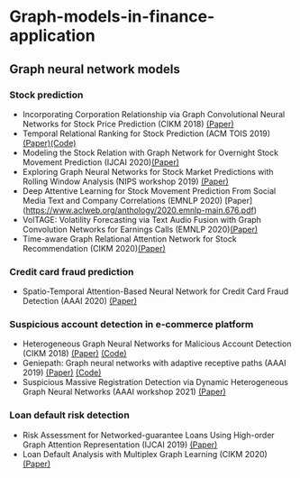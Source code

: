 # Graph-models-in-finance-application
## Graph neural network models
### Stock prediction
- Incorporating Corporation Relationship via Graph Convolutional Neural Networks for Stock Price Prediction (CIKM 2018) [(Paper)](https://dl.acm.org/doi/pdf/10.1145/3269206.3269269?casa_token=qkT-nreXKjAAAAAA:PWu9nuVshco6HHvTIRtwQ4M8KKgDLA1DUxPfRUbw4LKekHqm8B2UMOsPM0UUK7kB5InzNbe2M-vm) 
- Temporal Relational Ranking for Stock Prediction (ACM TOIS 2019) [(Paper)](https://dl.acm.org/doi/pdf/10.1145/3309547?casa_token=1-LBb6-Sg8sAAAAA:KGwC83jfJf5Ens-Fkns2uTO2IfNRfTrGTzzPhPCzKSuUirGfqR8tweMLYDpMFYgTToUHDgP5Na7e)[(Code)](https://github.com/fulifeng/Temporal_Relational_Stock_Ranking)
- Modeling the Stock Relation with Graph Network for Overnight Stock Movement Prediction (IJCAI 2020)[(Paper)](https://www.ijcai.org/Proceedings/2020/0626.pdf)
- Exploring Graph Neural Networks for Stock Market Predictions with Rolling Window Analysis (NIPS workshop 2019) [(Paper)](https://arxiv.org/pdf/1909.10660.pdf)
- Deep Attentive Learning for Stock Movement Prediction From Social Media Text and Company Correlations (EMNLP 2020) [Paper] (https://www.aclweb.org/anthology/2020.emnlp-main.676.pdf)
- VolTAGE: Volatility Forecasting via Text Audio Fusion with Graph Convolution Networks for Earnings Calls (EMNLP 2020)[(Paper)](https://www.aclweb.org/anthology/2020.emnlp-main.643.pdf)
- Time-aware Graph Relational Attention Network for Stock Recommendation (CIKM 2020)[(Paper)](https://dl.acm.org/doi/pdf/10.1145/3340531.3412160?casa_token=iJHARlw9L3UAAAAA:gy91t3Ts7b6PThjHXrsICzaEnJjepfBbEFh5-qpHWxKaVwOEX881cL8GdhNaEi3ehsZpfCNNx4AN)

### Credit card fraud prediction
- Spatio-Temporal Attention-Based Neural Network for Credit Card Fraud Detection (AAAI 2020) [(Paper)](https://ojs.aaai.org//index.php/AAAI/article/view/5371)

### Suspicious account detection in e-commerce platform
- Heterogeneous Graph Neural Networks for Malicious Account Detection (CIKM 2018) [(Paper)](https://dl.acm.org/doi/pdf/10.1145/3269206.3272010?casa_token=vWL_ez-5K0UAAAAA:OJqSTIITZTSGUxbksHmSbmMHgoPWsuiIir03cP9zVKEZsaySdJa1zTeVMQ4NJdO7kV4hkZZeDssl) [(Code)](https://github.com/safe-graph/DGFraud)
-  Geniepath: Graph neural networks with adaptive receptive paths (AAAI 2019) [(Paper)](https://ojs.aaai.org/index.php/AAAI/article/view/4354) [(Code)](https://github.com/safe-graph/DGFraud)
- Suspicious Massive Registration Detection via Dynamic Heterogeneous Graph Neural Networks (AAAI workshop 2021) [(Paper)](https://arxiv.org/pdf/2012.10831.pdf)
### Loan default risk detection
- Risk Assessment for Networked-guarantee Loans Using High-order Graph Attention Representation (IJCAI 2019) [(Paper)](https://www.ijcai.org/Proceedings/2019/0807.pdf)
- Loan Default Analysis with Multiplex Graph Learning (CIKM 2020) [(Paper)](https://dl.acm.org/doi/pdf/10.1145/3340531.3412724?casa_token=TdtWt1HAIE8AAAAA:jZAxguORnjXyiIjxSQyGsrMBA-wlI7GQAFQHh1zk4Y2mKrDB9CmfaOcJv1dVbKoaCZ1bGtBl5_wX)

